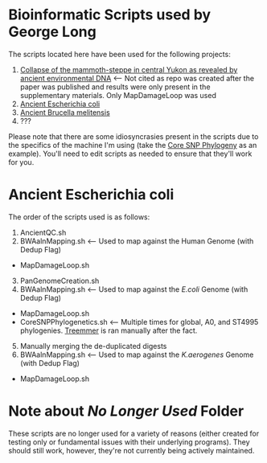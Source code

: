# Bioinformatic Scripts used by George Long
The scripts located here have been used for the following projects:
1. [Collapse of the mammoth-steppe in central Yukon as revealed by ancient environmental DNA](https://doi.org/10.1038/s41467-021-27439-6) <-- Not cited as repo was created after the paper was published and results were only present in the supplementary materials. Only MapDamageLoop was used
2. [Ancient Escherichia coli](https://github.com/longg2/AncientEcoli)
3. [Ancient Brucella melitensis](https://github.com/longg2/Brucella)
4. ???

Please note that there are some idiosyncrasies present in the scripts due to the specifics of the machine I'm using (take the [Core SNP Phylogeny](https://github.com/longg2/LongBioinformatics/blob/master/CoreSNPPhylogenetics.sh) as an example). You'll need to edit scripts as needed to ensure that they'll work for you.

# Ancient Escherichia coli
The order of the scripts used is as follows:
1. AncientQC.sh
2. BWAalnMapping.sh <-- Used to map against the Human Genome (with Dedup Flag)
  * MapDamageLoop.sh
3. PanGenomeCreation.sh
4. BWAalnMapping.sh <-- Used to map against the _E.coli_ Genome (with Dedup Flag)
  * MapDamageLoop.sh
  * CoreSNPPhylogenetics.sh <-- Multiple times for global, A0, and ST4995 phylogenies. [Treemmer](https://github.com/fmenardo/Treemmer) is ran manually after the fact.
5. Manually merging the de-duplicated digests
6. BWAalnMapping.sh <-- Used to map against the _K.aerogenes_ Genome (with Dedup Flag)
  * MapDamageLoop.sh

# Note about _No Longer Used_ Folder
These scripts are no longer used for a variety of reasons (either created for testing only or fundamental issues with their underlying programs). They should still work, however, they're not currently being actively maintained.
